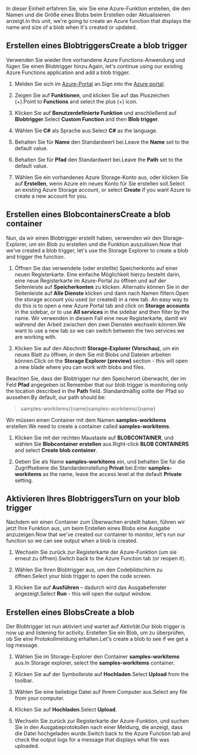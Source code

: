 <span data-ttu-id="72ef2-101">In dieser Einheit erfahren Sie, wie Sie eine Azure-Funktion erstellen, die den Namen und die Größe eines Blobs beim Erstellen oder Aktualisieren anzeigt.</span><span class="sxs-lookup"><span data-stu-id="72ef2-101">In this unit, we're going to create an Azure function that displays the name and size of a blob when it's created or updated.</span></span>

## <a name="create-a-blob-trigger"></a><span data-ttu-id="72ef2-102">Erstellen eines Blobtriggers</span><span class="sxs-lookup"><span data-stu-id="72ef2-102">Create a blob trigger</span></span>

<span data-ttu-id="72ef2-103">Verwenden Sie wieder Ihre vorhandene Azure Functions-Anwendung und fügen Sie einen Blobtrigger hinzu.</span><span class="sxs-lookup"><span data-stu-id="72ef2-103">Again, let's continue using our existing Azure Functions application and add a blob trigger.</span></span>

1. <span data-ttu-id="72ef2-104">Melden Sie sich im [Azure-Portal](https://portal.azure.com?azure-portal=true) an.</span><span class="sxs-lookup"><span data-stu-id="72ef2-104">Sign into the [Azure portal](https://portal.azure.com?azure-portal=true).</span></span>

1. <span data-ttu-id="72ef2-105">Zeigen Sie auf **Funktionen**, und klicken Sie auf das Pluszeichen (+).</span><span class="sxs-lookup"><span data-stu-id="72ef2-105">Point to **Functions** and select the plus (+) icon.</span></span>

1. <span data-ttu-id="72ef2-106">Klicken Sie auf **Benutzerdefinierte Funktion** und anschließend auf **Blobtrigger**.</span><span class="sxs-lookup"><span data-stu-id="72ef2-106">Select **Custom Function** and then **Blob trigger**.</span></span>

1. <span data-ttu-id="72ef2-107">Wählen Sie **C#** als Sprache aus.</span><span class="sxs-lookup"><span data-stu-id="72ef2-107">Select **C#** as the language.</span></span>

1. <span data-ttu-id="72ef2-108">Behalten Sie für **Name** den Standardwert bei.</span><span class="sxs-lookup"><span data-stu-id="72ef2-108">Leave the **Name** set to the default value.</span></span>

1. <span data-ttu-id="72ef2-109">Behalten Sie für **Pfad** den Standardwert bei.</span><span class="sxs-lookup"><span data-stu-id="72ef2-109">Leave the **Path** set to the default value.</span></span>

1. <span data-ttu-id="72ef2-110">Wählen Sie ein vorhandenes Azure Storage-Konto aus, oder klicken Sie auf **Erstellen**, wenn Azure ein neues Konto für Sie erstellen soll.</span><span class="sxs-lookup"><span data-stu-id="72ef2-110">Select an existing Azure Storage account, or select **Create** if you want Azure to create a new account for you.</span></span>

## <a name="create-a-blob-container"></a><span data-ttu-id="72ef2-111">Erstellen eines Blobcontainers</span><span class="sxs-lookup"><span data-stu-id="72ef2-111">Create a blob container</span></span>

<span data-ttu-id="72ef2-112">Nun, da wir einen Blobtrigger erstellt haben, verwenden wir den Storage-Explorer, um ein Blob zu erstellen und die Funktion auszulösen.</span><span class="sxs-lookup"><span data-stu-id="72ef2-112">Now that we've created a blob trigger, let's use the Storage Explorer to create a blob and trigger the function.</span></span>

1. <span data-ttu-id="72ef2-113">Öffnen Sie das verwendete (oder erstellte) Speicherkonto auf einer neuen Registerkarte. Eine einfache Möglichkeit hierzu besteht darin, eine neue Registerkarte im Azure-Portal zu öffnen und auf der Seitenleiste auf **Speicherkonten** zu klicken. Alternativ können Sie in der Seitenleiste auf **Alle Dienste** klicken und dann nach Namen filtern.</span><span class="sxs-lookup"><span data-stu-id="72ef2-113">Open the storage account you used (or created) in a new tab. An easy way to do this is to open a new Azure Portal tab and click on **Storage accounts** in the sidebar, or to use **All services** in the sidebar and then filter by the name.</span></span> <span data-ttu-id="72ef2-114">Wir verwenden in diesem Fall eine neue Registerkarte, damit wir während der Arbeit zwischen den zwei Diensten wechseln können.</span><span class="sxs-lookup"><span data-stu-id="72ef2-114">We want to use a new tab so we can switch between the two services we are working with.</span></span>

1. <span data-ttu-id="72ef2-115">Klicken Sie auf den Abschnitt **Storage-Explorer (Vorschau)**, um ein neues Blatt zu öffnen, in dem Sie mit Blobs und Dateien arbeiten können.</span><span class="sxs-lookup"><span data-stu-id="72ef2-115">Click on the **Storage Explorer (preview)** section - this will open a new blade where you can work with blobs and files.</span></span>

<span data-ttu-id="72ef2-116">Beachten Sie, dass der Blobtrigger nur den Speicherort überwacht, der im Feld **Pfad** angegeben ist.</span><span class="sxs-lookup"><span data-stu-id="72ef2-116">Remember that our blob trigger is monitoring only the location described in the **Path** field.</span></span> <span data-ttu-id="72ef2-117">Standardmäßig sollte der Pfad so aussehen:</span><span class="sxs-lookup"><span data-stu-id="72ef2-117">By default, our path should be:</span></span>

> <span data-ttu-id="72ef2-118">samples-workitems/{name}</span><span class="sxs-lookup"><span data-stu-id="72ef2-118">samples-workitems/{name}</span></span>

<span data-ttu-id="72ef2-119">Wir müssen einen Container mit dem Namen **samples-workitems** erstellen.</span><span class="sxs-lookup"><span data-stu-id="72ef2-119">We need to create a container called **samples-workitems**.</span></span>

1. <span data-ttu-id="72ef2-120">Klicken Sie mit der rechten Maustaste auf **BLOBCONTAINER**, und wählen Sie **Blobcontainer erstellen** aus.</span><span class="sxs-lookup"><span data-stu-id="72ef2-120">Right-click **BLOB CONTAINERS** and select **Create blob container**.</span></span>

1. <span data-ttu-id="72ef2-121">Geben Sie als Name **samples-workitems** ein, und behalten Sie für die Zugriffsebene die Standardeinstellung **Privat** bei.</span><span class="sxs-lookup"><span data-stu-id="72ef2-121">Enter **samples-workitems** as the name, leave the access level at the default **Private** setting.</span></span>

## <a name="turn-on-your-blob-trigger"></a><span data-ttu-id="72ef2-122">Aktivieren Ihres Blobtriggers</span><span class="sxs-lookup"><span data-stu-id="72ef2-122">Turn on your blob trigger</span></span>

<span data-ttu-id="72ef2-123">Nachdem wir einen Container zum Überwachen erstellt haben, führen wir jetzt Ihre Funktion aus, um beim Erstellen eines Blobs eine Ausgabe anzuzeigen.</span><span class="sxs-lookup"><span data-stu-id="72ef2-123">Now that we've created our container to monitor, let's run our function so we can see output when a blob is created.</span></span>

1. <span data-ttu-id="72ef2-124">Wechseln Sie zurück zur Registerkarte der Azure-Funktion (um sie erneut zu öffnen).</span><span class="sxs-lookup"><span data-stu-id="72ef2-124">Switch back to the Azure Function tab (or reopen it).</span></span>

1. <span data-ttu-id="72ef2-125">Wählen Sie Ihren Blobtrigger aus, um den Codebildschirm zu öffnen.</span><span class="sxs-lookup"><span data-stu-id="72ef2-125">Select your blob trigger to open the code screen.</span></span>

1. <span data-ttu-id="72ef2-126">Klicken Sie auf **Ausführen** – dadurch wird das Ausgabefenster angezeigt.</span><span class="sxs-lookup"><span data-stu-id="72ef2-126">Select **Run** - this will open the output window.</span></span>

## <a name="create-a-blob"></a><span data-ttu-id="72ef2-127">Erstellen eines Blobs</span><span class="sxs-lookup"><span data-stu-id="72ef2-127">Create a blob</span></span>

<span data-ttu-id="72ef2-128">Der Blobtrigger ist nun aktiviert und wartet auf Aktivität.</span><span class="sxs-lookup"><span data-stu-id="72ef2-128">Our blob trigger is now up and listening for activity.</span></span> <span data-ttu-id="72ef2-129">Erstellen Sie ein Blob, um zu überprüfen, ob Sie eine Protokollmeldung erhalten.</span><span class="sxs-lookup"><span data-stu-id="72ef2-129">Let's create a blob to see if we get a log message.</span></span>

1. <span data-ttu-id="72ef2-130">Wählen Sie im Storage-Explorer den Container **samples-workitems** aus.</span><span class="sxs-lookup"><span data-stu-id="72ef2-130">In Storage explorer, select the **samples-workitems** container.</span></span>

1. <span data-ttu-id="72ef2-131">Klicken Sie auf der Symbolleiste auf **Hochladen**.</span><span class="sxs-lookup"><span data-stu-id="72ef2-131">Select **Upload** from the toolbar.</span></span>

1. <span data-ttu-id="72ef2-132">Wählen Sie eine beliebige Datei auf Ihrem Computer aus.</span><span class="sxs-lookup"><span data-stu-id="72ef2-132">Select any file from your computer.</span></span>

1. <span data-ttu-id="72ef2-133">Klicken Sie auf **Hochladen**.</span><span class="sxs-lookup"><span data-stu-id="72ef2-133">Select **Upload**.</span></span>

1. <span data-ttu-id="72ef2-134">Wechseln Sie zurück zur Registerkarte der Azure-Funktion, und suchen Sie in den Ausgabeprotokollen nach einer Meldung, die anzeigt, dass die Datei hochgeladen wurde.</span><span class="sxs-lookup"><span data-stu-id="72ef2-134">Switch back to the Azure Function tab and check the output logs for a message that displays what file was uploaded.</span></span>